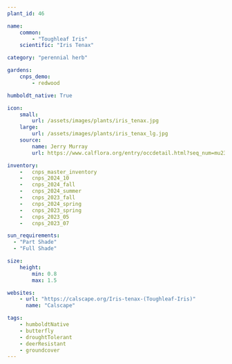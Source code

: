 ```yaml
---
plant_id: 46

name: 
    common: 
        - "Toughleaf Iris" 
    scientific: "Iris Tenax"  

category: "perennial herb"

gardens: 
    cnps_demo:
        - redwood

humboldt_native: True

icon: 
    small: 
        url: /assets/images/plants/iris_tenax.jpg 
    large: 
        url: /assets/images/plants/iris_tenax_lg.jpg 
    source: 
        name: Jerry Murray 
        url: https://www.calflora.org/entry/occdetail.html?seq_num=mu23052

inventory: 
    -   cnps_master_inventory
    -   cnps_2024_10
    -   cnps_2024_fall
    -   cnps_2024_summer
    -   cnps_2023_fall
    -   cnps_2024_spring
    -   cnps_2023_spring
    -   cnps_2023_05 
    -   cnps_2023_07 

sun_requirements:
  - "Part Shade"
  - "Full Shade"

size:
    height: 
        min: 0.8
        max: 1.5

websites: 
    - url: "https://calscape.org/Iris-tenax-(Toughleaf-Iris)"
      name: "Calscape"

tags:
    - humboldtNative
    - butterfly
    - droughtTolerant
    - deerResistant
    - groundcover
---
```

